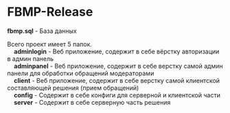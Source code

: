# FBMP-Release

<b>fbmp.sql</b> - База данных

Всего проект имеет 5 папок.<br>
&nbsp;&nbsp;&nbsp;&nbsp;<b>adminlogin</b> - Веб приложение, содержит в себе вёрстку авторизации в админ панель<br>
&nbsp;&nbsp;&nbsp;&nbsp;<b>adminpanel</b> - Веб приложение, содержит в себе верстку самой админ панели для обработки обращений модераторами<br>
&nbsp;&nbsp;&nbsp;&nbsp;<b>client</b> - Веб приложение, содержит в себе верстку самой клиентской составляющей решения (прием обращений)<br>
&nbsp;&nbsp;&nbsp;&nbsp;<b>config</b> - Содержит в себе конфиги для серверной и клиентской части<br>
&nbsp;&nbsp;&nbsp;&nbsp;<b>server</b> - Содержит в себе серверную часть решения<br>
